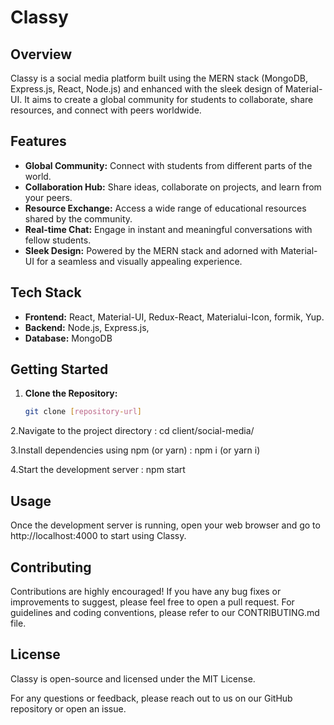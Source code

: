 # Classy

## Overview

Classy is a social media platform built using the MERN stack (MongoDB, Express.js, React, Node.js) and enhanced with the sleek design of Material-UI. It aims to create a global community for students to collaborate, share resources, and connect with peers worldwide.

## Features

- **Global Community:** Connect with students from different parts of the world.
- **Collaboration Hub:** Share ideas, collaborate on projects, and learn from your peers.
- **Resource Exchange:** Access a wide range of educational resources shared by the community.
- **Real-time Chat:** Engage in instant and meaningful conversations with fellow students.
- **Sleek Design:** Powered by the MERN stack and adorned with Material-UI for a seamless and visually appealing experience.

## Tech Stack

- **Frontend:** React, Material-UI, Redux-React, Materialui-Icon, formik, Yup.
- **Backend:** Node.js, Express.js, 
- **Database:** MongoDB

## Getting Started

1. **Clone the Repository:**
   ```bash
   git clone [repository-url]
2.Navigate to the project directory : cd client/social-media/

3.Install dependencies using npm (or yarn) : npm i (or yarn i)

4.Start the development server : npm start

## Usage
Once the development server is running, open your web browser and go to http://localhost:4000 to start using Classy.

## Contributing
Contributions are highly encouraged! If you have any bug fixes or improvements to suggest, please feel free to open a pull request. For guidelines and coding conventions, please refer to our CONTRIBUTING.md file.

## License
Classy is open-source and licensed under the MIT License.

For any questions or feedback, please reach out to us on our GitHub repository or open an issue.


